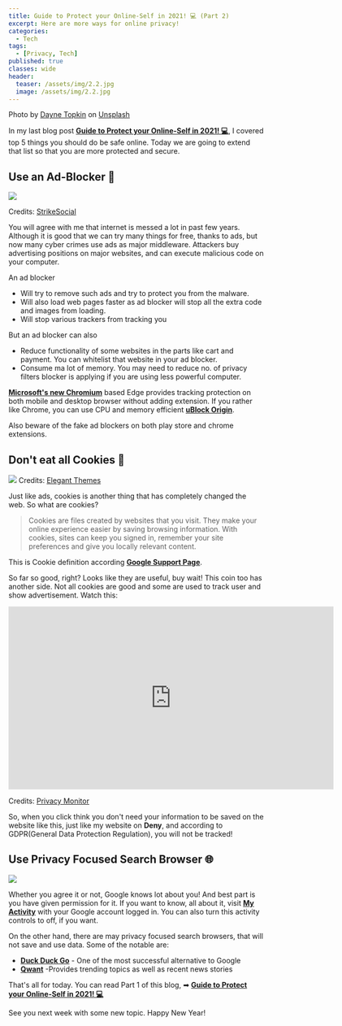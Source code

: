 ```yaml
---
title: Guide to Protect your Online-Self in 2021! 💻 (Part 2)
excerpt: Here are more ways for online privacy!
categories:
  - Tech
tags:
  - [Privacy, Tech]
published: true
classes: wide
header:
  teaser: /assets/img/2.2.jpg
  image: /assets/img/2.2.jpg
---
```

<span>Photo by <a href="https://unsplash.com/@dtopkin1">Dayne Topkin</a> on <a href="https://unsplash.com/photos/u5Zt-HoocrM">Unsplash</a></span>

In my last blog post [**Guide to Protect your Online-Self in 2021! 💻**](https://blackbird71sr.github.io/blog/tech/Guide-To-Protect-Your-Online-Self-in-2021/), I covered top 5 things you should do be safe online. Today we are going to extend that list so that you are more protected and secure. 

## Use an Ad-Blocker 🎁

![](https://images.contentful.com/82kv66k4hmlh/6YZkantFtuoQy4yIWacOa2/4c857e1fc8cc85394ef7ee30470965e7/Ad-blocker-diagram.png)

Credits: [StrikeSocial](https://strikesocial.com/blog/adblock-mobile-social-media/)

You will agree with me that internet is messed a lot in past few years. Although it is good that we can try many things for free, thanks to ads, but now many cyber crimes use ads as major middleware. Attackers buy advertising positions on major websites, and can execute malicious code on your computer. 

An ad blocker 

- Will try to remove such ads and try to protect you from the malware.
- Will also load web pages faster as ad blocker will stop all the extra code and images from loading.
- Will stop various trackers from tracking you

But an ad blocker can also

- Reduce functionality of some websites in the parts like cart and payment. You can whitelist that website in your ad blocker.
- Consume ma lot of memory. You may need to reduce no. of privacy filters blocker is applying if you are using less powerful computer.

[**Microsoft's new Chromium**](https://www.microsoft.com/en-us/edge) based Edge provides tracking protection on both mobile and desktop browser without adding extension. If you rather like Chrome, you can use CPU and memory efficient [**uBlock Origin**](https://chrome.google.com/webstore/detail/ublock-origin/cjpalhdlnbpafiamejdnhcphjbkeiagm?hl=en).

Also beware of the fake ad blockers on both play store and chrome extensions.

## Don't eat all Cookies 🍪
![](https://www.elegantthemes.com/blog/wp-content/uploads/2020/10/shutterstock_1295870983.png)
Credits:  [Elegant Themes](https://www.elegantthemes.com/blog/wordpress/what-are-cookies-and-how-do-they-work)

Just like ads, cookies is another thing that has completely changed the web. So what are cookies?

> Cookies are files created by websites that you visit. They make your online experience easier by saving browsing information. With cookies, sites can keep you signed in, remember your site preferences and give you locally relevant content.

This is Cookie definition according [**Google Support Page**](https://support.google.com/chrome/answer/95647).

So far so good, right? Looks like they are useful, buy wait! This coin too has another side. Not all cookies are good and some are used to track user and show advertisement. Watch this:

<iframe width="640" height="360" src="https://player.vimeo.com/video/337270713" frameborder="0" allowfullscreen></iframe>

Credits: [Privacy Monitor](https://www.cookiesandyou.com/)

So, when you click think you don't need your information  to be saved on the website like this, just like my website on **Deny**, and according to GDPR(General Data Protection Regulation), you will not be tracked!

## Use Privacy Focused Search Browser 🌐

![](https://techcrunch.com/wp-content/uploads/2019/03/Screenshot-2019-03-13-at-15.32.54.png?w=990&crop=1)

Whether you agree it or not, Google knows lot about you! And best part is you have given permission for it. If you want to know, all about it, visit [**My Activity**](https://myactivity.google.com/myactivity) with your Google account logged in. You can also turn this activity controls to off, if you want.

On the other hand, there are may privacy focused search browsers, that will not save and use data. Some of the notable are:

- [**Duck Duck Go**](https://duckduckgo.com/) - One of the most successful alternative to Google
- [**Qwant**](https://www.qwant.com/) -Provides trending topics as well as recent news stories

That's all for today. You can read Part 1 of this blog, ➡ [**Guide to Protect your Online-Self in 2021! 💻**](https://blackbird71sr.github.io/blog/tech/Guide-To-Protect-Your-Online-Self-in-2021/)

See you next week with some new topic.
Happy New Year!



